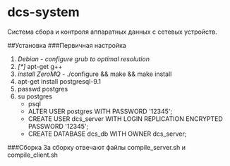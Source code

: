dcs-system
==========

Система сбора и контроля аппаратных данных с сетевых устройств.

##Установка
###Первичная настройка
1. _Debian - configure grub to optimal resolution_
2. _[*]_ apt-get g++
3. _install ZeroMQ_ - ./configure && make && make install
4. apt-get install postgresql-9.1
5. passwd postgres
6. su postgres
    * psql
    * ALTER USER postgres WITH PASSWORD '12345';
    * CREATE USER dcs_server WITH LOGIN REPLICATION ENCRYPTED PASSWORD '12345';
    * CREATE DATABASE dcs_db WITH OWNER dcs_server;

###Сборка
За сборку отвечают файлы compile_server.sh и compile_client.sh
